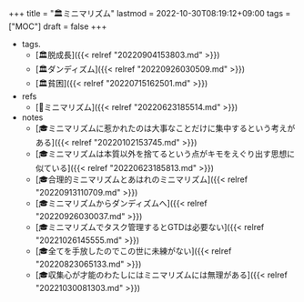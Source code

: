 +++
title = "🏛ミニマリズム"
lastmod = 2022-10-30T08:19:12+09:00
tags = ["MOC"]
draft = false
+++

-   tags.
    -   [🏛脱成長]({{< relref "20220904153803.md" >}})
    -   [🏛ダンディズム]({{< relref "20220926030509.md" >}})
    -   [🏛貧困]({{< relref "20220715162501.md" >}})
-   refs
    -   [📝ミニマリズム]({{< relref "20220623185514.md" >}})
-   notes
    -   [🎓ミニマリズムに惹かれたのは大事なことだけに集中するという考えがある]({{< relref "20220102153745.md" >}})
    -   [🎓ミニマリズムは本質以外を捨てるという点がキモをえぐり出す思想に似ている]({{< relref "20220623185813.md" >}})
    -   [🎓合理的ミニマリズムとあはれのミニマリズム]({{< relref "20220913110709.md" >}})
    -   [🎓ミニマリズムからダンディズムへ]({{< relref "20220926030037.md" >}})
    -   [🎓ミニマリズムでタスク管理するとGTDは必要ない]({{< relref "20221026145555.md" >}})
    -   [🎓全てを手放したのでこの世に未練がない]({{< relref "20220823065133.md" >}})
    -   [🎓収集心が才能のわたしにはミニマリズムには無理がある]({{< relref "20221030081303.md" >}})
